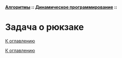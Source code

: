 **[Алгоритмы](../../README.md#algorithms) :: [Динамическое программирование](../../README.md#algorithms-dynamic) ::**
# Задача о рюкзаке

<!--

-->

[К оглавлению](../../README.md#algorithms-dynamic)



[К оглавлению](../../README.md#algorithms-dynamic)
